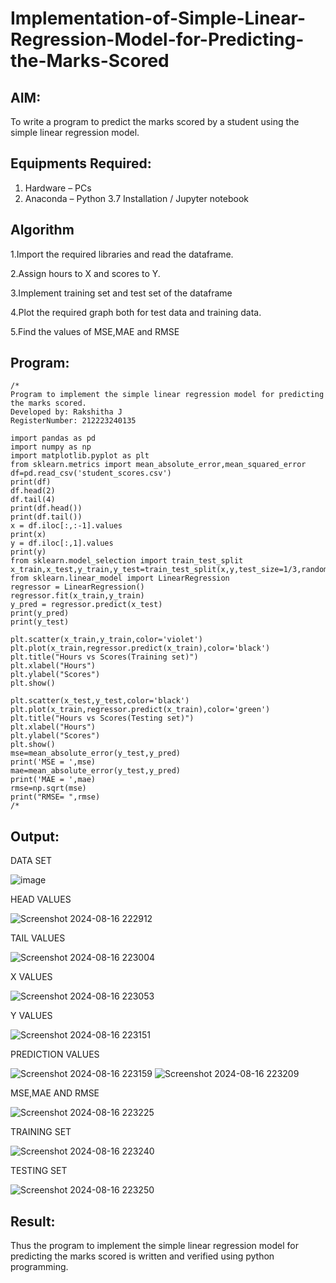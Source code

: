 # Implementation-of-Simple-Linear-Regression-Model-for-Predicting-the-Marks-Scored

## AIM:
To write a program to predict the marks scored by a student using the simple linear regression model.

## Equipments Required:
1. Hardware – PCs
2. Anaconda – Python 3.7 Installation / Jupyter notebook

## Algorithm
1.Import the required libraries and read the dataframe.

2.Assign hours to X and scores to Y.

3.Implement training set and test set of the dataframe

4.Plot the required graph both for test data and training data.

5.Find the values of MSE,MAE and RMSE

## Program:
```
/*
Program to implement the simple linear regression model for predicting the marks scored.
Developed by: Rakshitha J
RegisterNumber: 212223240135 

import pandas as pd
import numpy as np
import matplotlib.pyplot as plt
from sklearn.metrics import mean_absolute_error,mean_squared_error
df=pd.read_csv('student_scores.csv')
print(df)
df.head(2)
df.tail(4)
print(df.head())
print(df.tail())
x = df.iloc[:,:-1].values
print(x)
y = df.iloc[:,1].values
print(y)
from sklearn.model_selection import train_test_split
x_train,x_test,y_train,y_test=train_test_split(x,y,test_size=1/3,random_state=0)
from sklearn.linear_model import LinearRegression
regressor = LinearRegression()
regressor.fit(x_train,y_train)
y_pred = regressor.predict(x_test)
print(y_pred)
print(y_test)

plt.scatter(x_train,y_train,color='violet')
plt.plot(x_train,regressor.predict(x_train),color='black')
plt.title("Hours vs Scores(Training set)")
plt.xlabel("Hours")
plt.ylabel("Scores")
plt.show()

plt.scatter(x_test,y_test,color='black')
plt.plot(x_train,regressor.predict(x_train),color='green')
plt.title("Hours vs Scores(Testing set)")
plt.xlabel("Hours")
plt.ylabel("Scores")
plt.show()
mse=mean_absolute_error(y_test,y_pred)
print('MSE = ',mse)
mae=mean_absolute_error(y_test,y_pred)
print('MAE = ',mae)
rmse=np.sqrt(mse)
print("RMSE= ",rmse)
/*
```

## Output:
DATA SET

![image](https://github.com/user-attachments/assets/6d7154d6-59da-468c-b13d-1e78a1d2d3fa)

HEAD VALUES

![Screenshot 2024-08-16 222912](https://github.com/user-attachments/assets/3ac3a891-a6f3-4451-9a5f-767b5faa7512)

TAIL VALUES

![Screenshot 2024-08-16 223004](https://github.com/user-attachments/assets/7048b66e-afeb-48da-8341-6aaa268b1aee)

X VALUES

![Screenshot 2024-08-16 223053](https://github.com/user-attachments/assets/970963be-e486-4dd3-8bb4-d3b93b226905)

Y VALUES

![Screenshot 2024-08-16 223151](https://github.com/user-attachments/assets/e94241fe-6ad9-45f9-a2e2-7010665fc78c)

PREDICTION VALUES

![Screenshot 2024-08-16 223159](https://github.com/user-attachments/assets/2825fe48-396b-4b3b-a931-f7bf71b2e0e2)
![Screenshot 2024-08-16 223209](https://github.com/user-attachments/assets/b570a5db-d811-48bb-8627-6aee182918a7)


MSE,MAE AND RMSE

![Screenshot 2024-08-16 223225](https://github.com/user-attachments/assets/da849325-29b3-4f21-bc19-1c0d6d148aae)

TRAINING SET

![Screenshot 2024-08-16 223240](https://github.com/user-attachments/assets/8aacd0d7-b7c4-4da4-80d4-fb958f9d672e)

TESTING SET

![Screenshot 2024-08-16 223250](https://github.com/user-attachments/assets/77327811-6692-45fb-b0b7-af7dd2aaf14c)


## Result:
Thus the program to implement the simple linear regression model for predicting the marks scored is written and verified using python programming.
